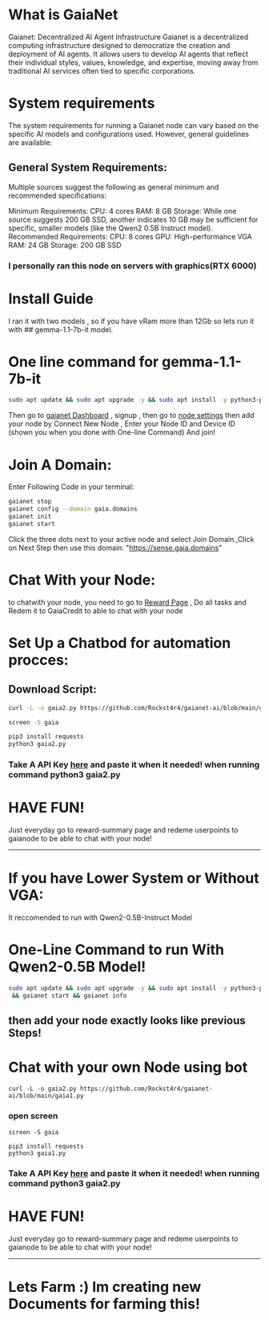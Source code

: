 # What is GaiaNet
Gaianet: Decentralized AI Agent Infrastructure Gaianet is a decentralized computing infrastructure designed to democratize the creation and deployment of AI agents. It allows users to develop AI agents that reflect their individual styles, values, knowledge, and expertise, moving away from traditional AI services often tied to specific corporations.
# System requirements
The system requirements for running a Gaianet node can vary based on the specific AI models and configurations used. However, general guidelines are available:
## General System Requirements:

Multiple sources suggest the following as general minimum and recommended specifications:

Minimum Requirements:
CPU: 4 cores
RAM: 8 GB
Storage: While one source suggests 200 GB SSD, another indicates 10 GB may be sufficient for specific, smaller models (like the Qwen2 0.5B Instruct model).
Recommended Requirements:
CPU: 8 cores
GPU: High-performance VGA
RAM: 24 GB
Storage: 200 GB SSD
### I personally ran this node on servers with graphics(RTX 6000)

# Install Guide
I ran it with two models , so if you have vRam more than 12Gb so lets run it with ## gemma-1.1-7b-it model.
# One line command for gemma-1.1-7b-it
```bash
sudo apt update && sudo apt upgrade -y && sudo apt install -y python3-pip pip build-essential libssl-dev libffi-dev python3-dev && curl -sSfL 'https://github.com/GaiaNet-AI/gaianet-node/releases/latest/download/install.sh' | bash && source /root/.bashrc && gaianet init --config https://raw.githubusercontent.com/GaiaNet-AI/node-configs/main/gemma-1.1-7b-it/config.json && gaianet start && gaianet info 
```
Then go to [gaianet Dashboard](https://gaianet.ai/reward?invite_code=RlgVgI) , signup , then go to [node settings](https://www.gaianet.ai/setting/nodes) then add your node by Connect New Node , Enter your Node ID and Device ID (shown you when you done with One-line Command) And join!
# Join A Domain:
Enter Following Code in your terminal:
```bash
gaianet stop
gaianet config --domain gaia.domains
gaianet init
gaianet start
```
Click the three dots next to your active node and select Join Domain.,Click on Next Step then use this domain: "https://sense.gaia.domains"
# Chat With your Node:
to chatwith your node, you need to go to [Reward Page](https://www.gaianet.ai/reward-summary) , Do all tasks and Redem it to GaiaCredit to able to chat with your node
# Set Up a Chatbod for automation procces:
## Download Script:
```bash
curl -L -o gaia2.py https://github.com/Rockst4r4/gaianet-ai/blob/main/gaia2.py
```
```bash
screen -S gaia
```
```bash
pip3 install requests
python3 gaia2.py
```
### Take A API Key [here](https://www.gaianet.ai/setting/gaia-api-keys) and paste it when it needed! when running command python3 gaia2.py
# HAVE FUN! 
Just everyday go to reward-summary page and redeme userpoints to gaianode to be able to chat with your node!
____________________________________________
# If you have Lower System or Without VGA:
It reccomended to run with Qwen2-0.5B-Instruct Model
# One-Line Command to run With Qwen2-0.5B Model!
```bash
sudo apt update && sudo apt upgrade -y && sudo apt install -y python3-pip pip build-essential libssl-dev libffi-dev python3-dev && curl -sSfL 'https://github.com/GaiaNet-AI/gaianet-node/releases/latest/download/install.sh' | bash && source /root/.bashrc && gaianet init --config gaianet init --config https://raw.githubusercontent.com/GaiaNet-AI/node-configs/main/qwen2-0.5b-instruct/config.json
 && gaianet start && gaianet info
```
## then add your node exactly looks like previous Steps!
# Chat with your own Node using bot
```
curl -L -o gaia2.py https://github.com/Rockst4r4/gaianet-ai/blob/main/gaia1.py
```
### open screen
```
screen -S gaia
```
```
pip3 install requests
python3 gaia1.py
```
### Take A API Key [here](https://www.gaianet.ai/setting/gaia-api-keys) and paste it when it needed! when running command python3 gaia2.py
# HAVE FUN! 
Just everyday go to reward-summary page and redeme userpoints to gaianode to be able to chat with your node!

____________________________________________

# Lets Farm :) Im creating new Documents for farming this!




